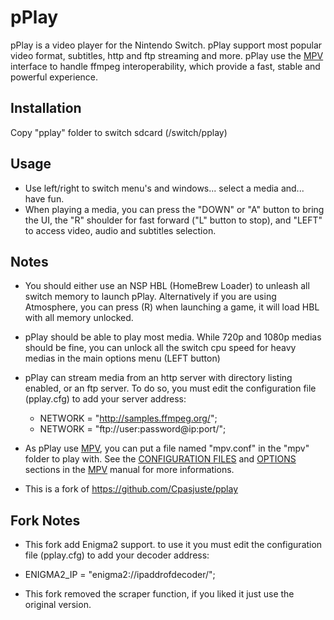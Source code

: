 pPlay
======


pPlay is a video player for the Nintendo Switch. pPlay support most popular video format, subtitles, http and ftp streaming and more. 
pPlay use the [MPV](https://mpv.io/) interface to handle ffmpeg interoperability, which provide a fast, stable and powerful experience.

Installation 
----
Copy "pplay" folder to switch sdcard (/switch/pplay)

Usage
-----
- Use left/right to switch menu's and windows... select a media and... have fun.
- When playing a media, you can press the "DOWN" or "A" button to bring the UI, the "R" shoulder for fast forward ("L" button to stop), and "LEFT" to access video, audio and subtitles selection.

Notes
----
- You should either use an NSP HBL (HomeBrew Loader) to unleash all switch memory to launch pPlay.
Alternatively if you are using Atmosphere, you can press (R) when launching a game, it will load HBL with all memory unlocked.

- pPlay should be able to play most media. While 720p and 1080p medias should be fine, you can unlock all the switch cpu speed for heavy medias in the main options menu (LEFT button)

- pPlay can stream media from an http server with directory listing enabled, or an ftp server. To do so,
you must edit the configuration file (pplay.cfg) to add your server address:
  - NETWORK = "http://samples.ffmpeg.org/";
  - NETWORK = "ftp://user:password@ip:port/";

- As pPlay use [MPV](https://mpv.io/), you can put a file named "mpv.conf" in the "mpv" folder to play with. 
See the [CONFIGURATION FILES](https://mpv.io/manual/master/#configuration-files) and [OPTIONS](https://mpv.io/manual/master/#options) sections in the [MPV](https://mpv.io/manual/master/#) manual for more informations.

- This is a fork of https://github.com/Cpasjuste/pplay 

Fork Notes
----
- This fork add Enigma2 support. to use it you must edit the configuration file (pplay.cfg) to add your decoder address:
 - ENIGMA2_IP = "enigma2://ipaddrofdecoder/";
 
- This fork removed the scraper function, if you liked it just use the original version.